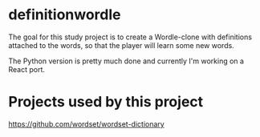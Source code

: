 # definitionwordle

The goal for this study project is to create a Wordle-clone with 
definitions attached to the words, so that the player will learn 
some new words.

The Python version is pretty much done and currently I'm working on a React port.

# Projects used by this project

https://github.com/wordset/wordset-dictionary
